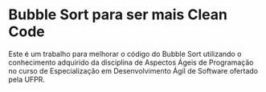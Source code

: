 # Bubble Sort para ser mais Clean Code
Este é um trabalho para melhorar o código do Bubble Sort utilizando o conhecimento adquirido da disciplina de Aspectos Ágeis de Programação no curso de Especialização em Desenvolvimento Ágil de Software ofertado pela UFPR.
